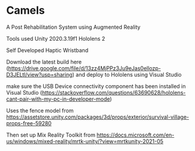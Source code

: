 # Camels
 A Post Rehabilitation System using Augmented Reality

Tools used
Unity 2020.3.19f1
Hololens 2

Self Developed Haptic Wristband


Download the latest build here (https://drive.google.com/file/d/13zz4MjPPz3Ju9eJas0ellozp-D3JELtl/view?usp=sharing) and deploy to Hololens using Visual Studio

make sure the USB Device connectivity component has been installed in Visual Studio (https://stackoverflow.com/questions/63690628/hololens-cant-pair-with-my-pc-in-developer-mode)

Uses the fence model from https://assetstore.unity.com/packages/3d/props/exterior/survival-village-props-free-59280

Then set up Mix Reality Toolkit from https://docs.microsoft.com/en-us/windows/mixed-reality/mrtk-unity/?view=mrtkunity-2021-05

